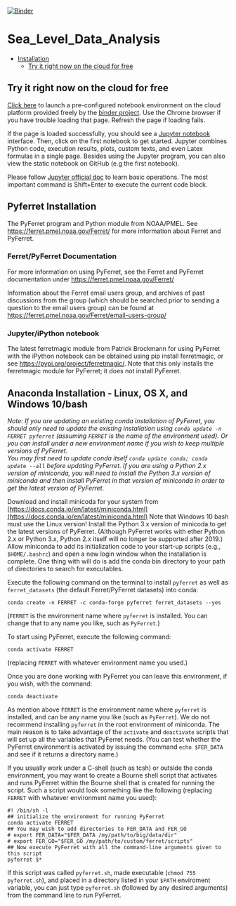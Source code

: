 [![Binder](https://mybinder.org/badge_logo.svg)](https://mybinder.org/v2/gh/Rohithocean/Sea_Level_Data_Analysis/main)

# Sea_Level_Data_Analysis  

* [Installation](#installation)
  * [Try it right now on the cloud for free](#try-it-right-now-on-the-cloud-for-free)

## Try it right now on the cloud for free
[Click here](https://mybinder.org/v2/gh/Rohithocean/Sea_Level_Data_Analysis/main) to launch a pre-configured notebook environment on the cloud platform provided freely by the  [binder project](https://mybinder.org). Use the Chrome browser if you have trouble loading that page. Refresh the page if loading fails.

If the page is loaded successfully, you should see a [Jupyter notebook](https://jupyter-notebook.readthedocs.io/en/stable/examples/Notebook/What%20is%20the%20Jupyter%20Notebook.html) interface. Then, click on the first notebook to get started. Jupyter combines Python code, execution results, plots, custom texts, and even Latex formulas in a single page. Besides using the Jupyter program, you can also view the static notebook on GitHub (e.g the first notebook).

Please follow [Jupyter official doc](https://jupyter-notebook.readthedocs.io/en/stable/examples/Notebook/Notebook%20Basics.html) to learn basic operations. The most important command is Shift+Enter to execute the current code block.

## Pyferret Installation 
The PyFerret program and Python module from NOAA/PMEL.
See https://ferret.pmel.noaa.gov/Ferret/ for more information about Ferret and PyFerret.

### Ferret/PyFerret Documentation
For more information on using PyFerret, see the Ferret and PyFerret documentation under https://ferret.pmel.noaa.gov/Ferret/

Information about the Ferret email users group, and archives of past discussions from the group (which should be searched prior to sending a question to the email users group) can be found at https://ferret.pmel.noaa.gov/Ferret/email-users-group/

### Jupyter/iPython notebook
The latest ferretmagic module from Patrick Brockmann for using PyFerret with the iPython notebook can be obtained using pip install ferretmagic, or see https://pypi.org/project/ferretmagic/. Note that this only installs the ferretmagic module for PyFerret; it does not install PyFerret.

## Anaconda Installation - Linux, OS X, and Windows 10/bash

*Note: If you are updating an existing conda installation of PyFerret, you should
only need to update the existing installation using `conda update -n FERRET pyferret`
(assuming `FERRET` is the name of the environment used).
Or you can install under a new environment name if you wish to keep multiple versions 
of PyFerret.  
You may first need to update conda itself `conda update conda; conda update --all` 
before updating PyFerret.
If you are using a Python 2.x version of miniconda, you will need to install the 
Python 3.x version of miniconda and then install PyFerret in that version of miniconda
in order to get the latest version of PyFerret.*

Download and install minicoda for your system from
[https://docs.conda.io/en/latest/miniconda.html](https://docs.conda.io/en/latest/miniconda.html)
Note that Windows 10 bash must use the Linux version!
Install the Python 3.x version of minicoda to get the latest versions of PyFerret.
(Although PyFerret works with ether Python 2.x or Python 3.x,
Python 2.x itself will no longer be supported after 2019.)
Allow miniconda to add its initialization code to your start-up scripts (e.g.,
`$HOME/.bashrc`) and open a new login window when the installation is complete.
One thing with will do is add the conda bin directory to your path of directories 
to search for executables.

Execute the following command on the terminal to install `pyferret` as well as
`ferret_datasets` (the default Ferret/PyFerret datasets) into conda:
```shell
conda create -n FERRET -c conda-forge pyferret ferret_datasets --yes
```
(`FERRET` is the environment name where `pyferret` is installed.
You can change that to any name you like, such as `PyFerret`.)

To start using PyFerret, execute the following command:
```shell
conda activate FERRET
```
(replacing `FERRET` with whatever environment name you used.)

Once you are done working with PyFerret you can leave this environment,
if you wish, with the command:
```shell
conda deactivate
```

As mention above `FERRET` is the environment name where `pyferret` is installed,
and can be any name you like (such as `PyFerret`).
We do not recommend installing `pyferret` in the root environment of miniconda.
The main reason is to take advantage of the `activate` and `deactivate` scripts that
will set up all the variables that PyFerret needs.
(You can test whether the PyFerret environment is activated by issuing the command
`echo $FER_DATA` and see if it returns a directory name.)

If you usually work under a C-shell (such as tcsh) or outside the conda environment,
you may want to create a Bourne shell script that activates and runs PyFerret within
the Bourne shell that is created for running the script.
Such a script would look something like the following (replacing `FERRET` with 
whatever environment name you used):
```shell
#! /bin/sh -l
## initialize the environment for running PyFerret
conda activate FERRET
## You may wish to add directories to FER_DATA and FER_GO
# export FER_DATA="$FER_DATA /my/path/to/big/data/dir"
# export FER_GO="$FER_GO /my/path/to/custom/ferret/scripts"
## Now execute PyFerret with all the command-line arguments given to this script
pyferret $*
```
If this script was called `pyferret.sh`, made executable (`chmod 755 pyferret.sh`),
and placed in a directory listed in your `$PATH` enviroment variable, you can just type
`pyferret.sh` (followed by any desired arguments) from the command line to run PyFerret.

